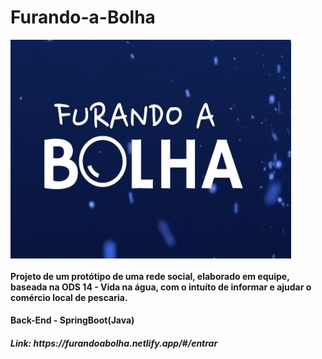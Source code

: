 # Furando-a-Bolha
 <img class="d-flex justify-content-center" align="center" alt="Artur-Android" height="350" width="449" src="https://github.com/furandoabolha/Furando-a-Bolha/blob/main/Documentos/furandoABolha.jpg" >
 
 <h4>Projeto de um protótipo de uma rede social, elaborado em equipe, baseada na ODS 14 - Vida na água, com o intuíto de informar e ajudar o comércio local de pescaria. </h4>
 <h4>Back-End - SpringBoot(Java) </h4>
 
 <h5>Link: https://furandoabolha.netlify.app/#/entrar</h5>
